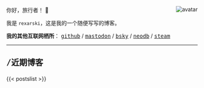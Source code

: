你好，旅行者！ 👋 <img class="avatar" align="right" alt="avatar" src="images/rexarski.jpg" />

我是 `rexarski`，这是我的一个随便写写的博客。

**我的其他互联网栖所**： <kbd>[github](https://github.com/rexarski)</kbd> / <kbd>[mastodon](https://mastodon.social/@rexarski)</kbd> / <kbd>[bsky]((https://bsky.app/profile/rqiu.bsky.social))</kbd> / <kbd>[neodb](https://neodb.social/users/rexarski/)</kbd> / <kbd>[steam](https://steamcommunity.com/id/rexarski)</kbd>

***

## <pre>/近期博客</pre>

{{< postslist >}}
